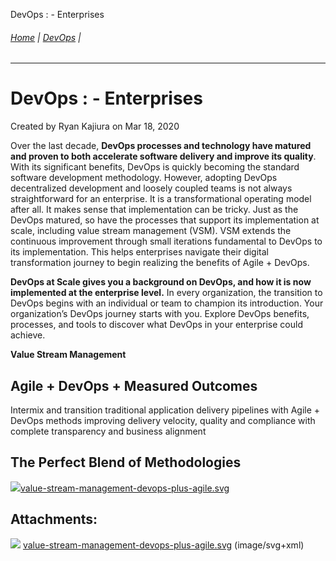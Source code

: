 DevOps :  - Enterprises  

###### [Home](https://github.com/RyKaj/Documentation/blob/master/README.md) | [DevOps](https://github.com/RyKaj/Documentation/tree/master/DevOps/README.md) |
------------

DevOps :  - Enterprises
=============================================

Created by Ryan Kajiura on Mar 18, 2020



Over the last decade, **DevOps processes and technology have matured and proven to both accelerate software delivery and improve its quality**. With its significant benefits, DevOps is quickly becoming the standard software development methodology. However, adopting DevOps decentralized development and loosely coupled teams is not always straightforward for an enterprise. It is a transformational operating model after all. It makes sense that implementation can be tricky. Just as the DevOps matured, so have the processes that support its implementation at scale, including value stream management (VSM). VSM extends the continuous improvement through small iterations fundamental to DevOps to its implementation. This helps enterprises navigate their digital transformation journey to begin realizing the benefits of Agile + DevOps.

**DevOps at Scale gives you a background on DevOps, and how it is now implemented at the enterprise level.** In every organization, the transition to DevOps begins with an individual or team to champion its introduction. Your organization’s DevOps journey starts with you. Explore DevOps benefits, processes, and tools to discover what DevOps in your enterprise could achieve.

  

**Value Stream Management**

Agile + DevOps + Measured Outcomes
----------------------------------

Intermix and transition traditional application delivery pipelines with Agile + DevOps methods improving delivery velocity, quality and compliance with complete transparency and business alignment

The Perfect Blend of Methodologies
----------------------------------

  

[![](download/resources/com.atlassian.confluence.plugins.confluence-view-file-macro:view-file-macro-resources/images/placeholder-small-file.png)value-stream-management-devops-plus-agile.svg](/download/attachments/463532376/value-stream-management-devops-plus-agile.svg?version=1&modificationDate=1584537414063&api=v2)

  

  

Attachments:
------------

![](images/icons/bullet_blue.gif) [value-stream-management-devops-plus-agile.svg](attachments/463532376/463532372.svg) (image/svg+xml)  




